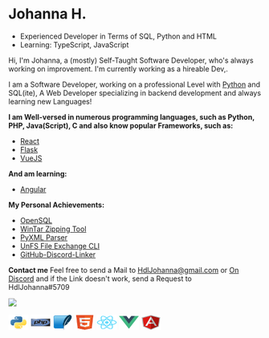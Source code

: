 
# Johanna H.

* Experienced Developer in Terms of SQL, Python and HTML
* Learning: TypeScript, JavaScript

Hi, I'm Johanna, a (mostly) Self-Taught Software Developer, who's always working on improvement. I'm currently working as a hireable Dev,.

I am a Software Developer, working on a professional Level with [Python](https://python.org) and SQL(ite), A Web Developer specializing in backend development and always learning new Languages!

**I am Well-versed in numerous programming languages, such as Python, PHP, Java(Script), C and also know popular Frameworks, such as:**
  * [React](https://reactjs.org)   
  * [Flask](https://flask.palletsproject.org)  
  * [VueJS](https://vuejs.org)  

**And am learning:**
  * [Angular](https://angular.io)  

**My Personal Achievements:**
  * [OpenSQL](https://opensql.hdljohanna.repl.co)  
  * [WinTar Zipping Tool](https://github.com/HdlJohanna/WinTar)  
  * [PyXML Parser](https://github.com/HdlJohanna/PyXML)  
  * [UnFS File Exchange CLI](https://github.com/HdlJohanna/unfs)  
  * [GitHub-Discord-Linker](https://github.com/HdlJohanna/githubbot)  

**Contact me**
Feel free to send a Mail to HdlJohanna@gmail.com or [On Discord](https://discord.com/users/904435296643457046) and if the Link doesn't work, send a Request to  
HdlJohanna#5709

<img height="180em" src="https://github-readme-streak-stats.herokuapp.com/?user=HdlJohanna&theme=black-ice&hide_border=true&stroke=0000&background=060A0CD0"/>

<img align="center" alt="Python" height="30" width="40" src="https://raw.githubusercontent.com/devicons/devicon/master/icons/python/python-original.svg"> <img align="center" alt="Python" height="30" width="40" src="https://raw.githubusercontent.com/devicons/devicon/master/icons/php/php-original.svg"> <img align="center" alt="SQL" height="30" width="40" src="https://raw.githubusercontent.com/devicons/devicon/master/icons/sqlite/sqlite-original.svg"> <img align="center" alt="Python" height="30" width="40" src="https://raw.githubusercontent.com/devicons/devicon/master/icons/html5/html5-original.svg"> <img align="center" alt="React" height="30" width="40" src="https://raw.githubusercontent.com/devicons/devicon/master/icons/react/react-original.svg">
 <img align="center" alt="Vue" height="30" width="40" src="https://raw.githubusercontent.com/devicons/devicon/master/icons/vuejs/vuejs-original.svg">
 <img align="center" alt="Angular" height="30" width="40" src="https://raw.githubusercontent.com/devicons/devicon/master/icons/angularjs/angularjs-original.svg">
